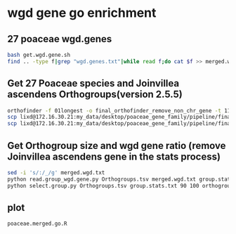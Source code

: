 # wgd gene go enrichment

## 27 poaceae wgd.genes

```bash
bash get.wgd.gene.sh
find .. -type f|grep "wgd.genes.txt"|while read f;do cat $f >> merged.wgd.txt;done
```

## Get 27 Poaceae species and Joinvillea ascendens Orthogroups(version 2.5.5)

```bash
orthofinder -f 01longest -o final_orthofinder_remove_non_chr_gene -t 117 -M msa -T raxml-ng -a 117
scp lixd@172.16.30.21:my_data/desktop/poaceae_gene_family/pipeline/final_orthofinder_remove_non_chr_gene/Results_Sep15/Orthogroups/Orthogroups.GeneCount.tsv ./ 
scp lixd@172.16.30.21:my_data/desktop/poaceae_gene_family/pipeline/final_orthofinder_remove_non_chr_gene/Results_Sep15/Orthogroups/Orthogroups.tsv ./        
```

## Get Orthogroup size and wgd gene ratio (remove Joinvillea ascendens gene in the stats process)

```bash
sed -i 's/:/_/g' merged.wgd.txt
python read.group_wgd.gene.py Orthogroups.tsv merged.wgd.txt group.stats.txt
python select.group.py Orthogroups.tsv group.stats.txt 90 100 orthogroup_wgd.gene.txt 40
```

## plot

```bash
poaceae.merged.go.R
```
